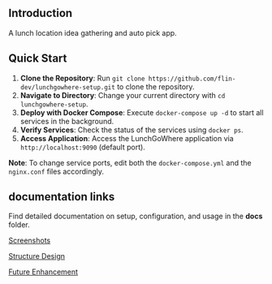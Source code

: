 ## Introduction

A lunch location idea gathering and auto pick app. 


## Quick Start
1. **Clone the Repository**: Run `git clone https://github.com/flin-dev/lunchgowhere-setup.git` to clone the repository.
2. **Navigate to Directory**: Change your current directory with `cd lunchgowhere-setup`.
3. **Deploy with Docker Compose**: Execute `docker-compose up -d` to start all services in the background.
4. **Verify Services**: Check the status of the services using `docker ps`.
5. **Access Application**: Access the LunchGoWhere application via `http://localhost:9090` (default port).

**Note**: To change service ports, edit both the `docker-compose.yml` and the `nginx.conf` files accordingly.


## documentation links
Find detailed documentation on setup, configuration, and usage in the **docs** folder.

[Screenshots](docs/screenshot/README.md)

[Structure Design](docs/structure/README.md)

[Future Enhancement](docs/enchancement/README.md)
